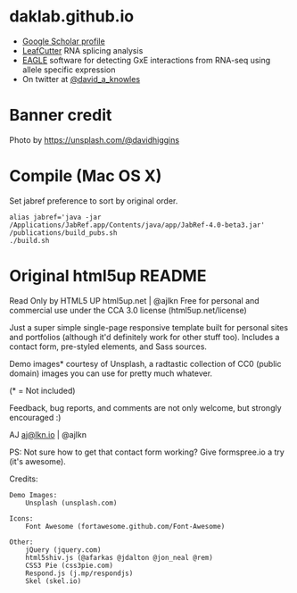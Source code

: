 # daklab.github.io

* [Google Scholar profile](https://scholar.google.com/citations?user=N9QGV6YAAAAJ)
* [LeafCutter](https://davidaknowles.github.io/leafcutter/) RNA splicing analysis
* [EAGLE](https://github.com/davidaknowles/eagle) software for detecting GxE interactions from RNA-seq using allele specific expression
* On twitter at [@david_a_knowles](https://twitter.com/david_a_knowles)

# Banner credit

Photo by <https://unsplash.com/@davidhiggins>

# Compile (Mac OS X)

Set jabref preference to sort by original order. 
```
alias jabref='java -jar /Applications/JabRef.app/Contents/java/app/JabRef-4.0-beta3.jar'
/publications/build_pubs.sh
./build.sh
```

# Original html5up README

Read Only by HTML5 UP
html5up.net | @ajlkn
Free for personal and commercial use under the CCA 3.0 license (html5up.net/license)

Just a super simple single-page responsive template built for personal sites and portfolios
(although it'd definitely work for other stuff too). Includes a contact form, pre-styled
elements, and Sass sources.

Demo images* courtesy of Unsplash, a radtastic collection of CC0 (public domain) images
you can use for pretty much whatever.

(* = Not included)

Feedback, bug reports, and comments are not only welcome, but strongly encouraged :)

AJ
aj@lkn.io | @ajlkn

PS: Not sure how to get that contact form working? Give formspree.io a try (it's awesome).

Credits:

	Demo Images:
		Unsplash (unsplash.com)

	Icons:
		Font Awesome (fortawesome.github.com/Font-Awesome)

	Other:
		jQuery (jquery.com)
		html5shiv.js (@afarkas @jdalton @jon_neal @rem)
		CSS3 Pie (css3pie.com)
		Respond.js (j.mp/respondjs)
		Skel (skel.io)
